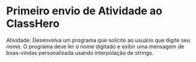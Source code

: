 ﻿# Primeiro envio de Atividade ao ClassHero

 Atividade: Desenvolva um programa que solicite ao usuário que digite seu nome. O programa deve ler o nome digitado e exibir uma mensagem de boas-vindas personalizada usando interpolação de strings.

